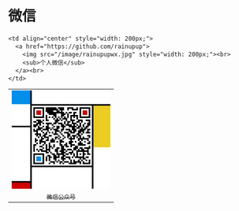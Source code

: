 # 微信

<table>
  <tr>
    <td align="center" style="width: 200px;">
      <a href="https://github.com/rainupup">
        <img src="https://github.com/rainupup/rain2study/blob/main/image/rainupupwx.jpg" style="width: 200px;"><br>
        <sub>微信公众号</sub>
      </a><br>
    </td>
 
    <td align="center" style="width: 200px;">
      <a href="https://github.com/rainupup">
        <img src="/image/rainupupwx.jpg" style="width: 200px;"><br>
        <sub>个人微信</sub>
      </a><br>
    </td>
  </tr>
</table>
